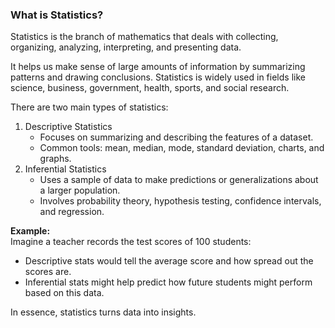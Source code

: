 ### What is Statistics?
Statistics is the branch of mathematics that deals with collecting, organizing, analyzing, interpreting, and presenting data.  

It helps us make sense of large amounts of information by summarizing patterns and drawing conclusions. Statistics is widely used in fields like science, business, government, health, sports, and social research.  

There are two main types of statistics:
1. Descriptive Statistics
    - Focuses on summarizing and describing the features of a dataset.
    - Common tools: mean, median, mode, standard deviation, charts, and graphs.  
2. Inferential Statistics
    - Uses a sample of data to make predictions or generalizations about a larger population.
    - Involves probability theory, hypothesis testing, confidence intervals, and regression.

**Example:**  
Imagine a teacher records the test scores of 100 students:
  - Descriptive stats would tell the average score and how spread out the scores are.
  - Inferential stats might help predict how future students might perform based on this data.  

In essence, statistics turns data into insights.
